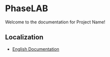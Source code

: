 # PhaseLAB

Welcome to the documentation for Project Name!

## Localization

- [English Documentation](https://phaselab-doc.readthedocs.io/en/latest)
